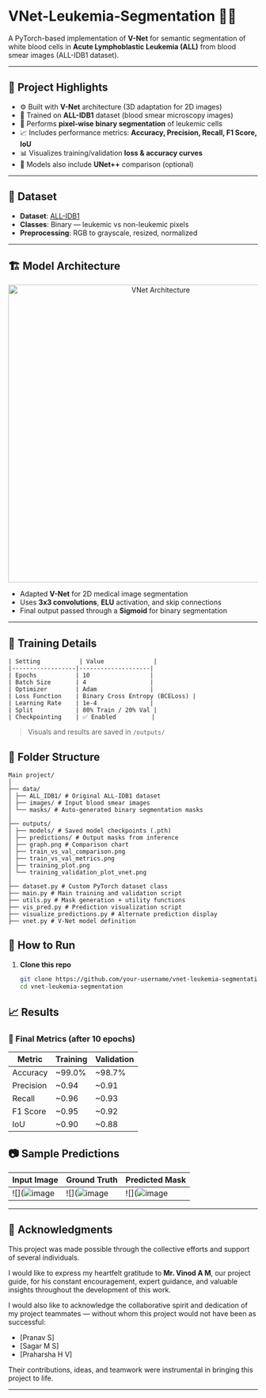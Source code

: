 # VNet-Leukemia-Segmentation 🧬🔬

A PyTorch-based implementation of **V-Net** for semantic segmentation of white blood cells in **Acute Lymphoblastic Leukemia (ALL)** from blood smear images (ALL-IDB1 dataset).

---

## 📌 Project Highlights

- ⚙️ Built with **V-Net** architecture (3D adaptation for 2D images)
- 🧪 Trained on **ALL-IDB1** dataset (blood smear microscopy images)
- 🎯 Performs **pixel-wise binary segmentation** of leukemic cells
- 📈 Includes performance metrics: **Accuracy, Precision, Recall, F1 Score, IoU**
- 📊 Visualizes training/validation **loss & accuracy curves**
- 🧠 Models also include **UNet++** comparison (optional)

---

## 🧾 Dataset

- **Dataset**: [ALL-IDB1](https://homes.di.unimi.it/scotti/all/)
- **Classes**: Binary — leukemic vs non-leukemic pixels
- **Preprocessing**: RGB to grayscale, resized, normalized

---

## 🏗️ Model Architecture

<p align="center">
  <img src="assets/vnet_architecture.png" alt="VNet Architecture" width="600"/>
</p>

- Adapted **V-Net** for 2D medical image segmentation  
- Uses **3x3 convolutions**, **ELU** activation, and skip connections  
- Final output passed through a **Sigmoid** for binary segmentation

---

## 🧪 Training Details
```
| Setting           | Value              |
|------------------|--------------------|
| Epochs           | 10                 |
| Batch Size       | 4                  |
| Optimizer        | Adam               |
| Loss Function    | Binary Cross Entropy (BCELoss) |
| Learning Rate    | 1e-4               |
| Split            | 80% Train / 20% Val |
| Checkpointing    | ✅ Enabled          |
```
> Visuals and results are saved in `/outputs/`


## 📁 Folder Structure
```
Main project/
│
├── data/
│ ├── ALL_IDB1/ # Original ALL-IDB1 dataset
│ ├── images/ # Input blood smear images
│ └── masks/ # Auto-generated binary segmentation masks
│
├── outputs/
│ ├── models/ # Saved model checkpoints (.pth)
│ ├── predictions/ # Output masks from inference
│ ├── graph.png # Comparison chart
│ ├── train_vs_val_comparison.png
│ ├── train_vs_val_metrics.png
│ ├── training_plot.png
│ └── training_validation_plot_vnet.png
│
├── dataset.py # Custom PyTorch dataset class
├── main.py # Main training and validation script
├── utils.py # Mask generation + utility functions
├── vis_pred.py # Prediction visualization script
├── visualize_predictions.py # Alternate prediction display
├── vnet.py # V-Net model definition
```
## 🚀 How to Run

1. **Clone this repo**
   ```bash
   git clone https://github.com/your-username/vnet-leukemia-segmentation.git
   cd vnet-leukemia-segmentation

## 📈 Results

### 🔸 Final Metrics (after 10 epochs)

| Metric       | Training   | Validation |
|--------------|------------|------------|
| Accuracy     | ~99.0%     | ~98.7%     |
| Precision    | ~0.94      | ~0.91      |
| Recall       | ~0.96      | ~0.93      |
| F1 Score     | ~0.95      | ~0.92      |
| IoU          | ~0.90      | ~0.88      |


## 📷 Sample Predictions

| Input Image | Ground Truth | Predicted Mask |
|-------------|--------------|----------------|
| ![](![image](https://github.com/user-attachments/assets/2255ff7e-07fb-4253-8867-34eda4e5932c) | ![](![image](https://github.com/user-attachments/assets/57bc692b-ea78-44ea-b425-c845e18b3dac) | ![](![image](https://github.com/user-attachments/assets/2a3fbb16-f86f-4ebc-8456-cbb221d63329) |

---

## 🙏 Acknowledgments

This project was made possible through the collective efforts and support of several individuals.

I would like to express my heartfelt gratitude to **Mr. Vinod A M**, our project guide, for his constant encouragement, expert guidance, and valuable insights throughout the development of this work.

I would also like to acknowledge the collaborative spirit and dedication of my project teammates — without whom this project would not have been as successful:

- [Pranav S]
- [Sagar M S]
- [Praharsha H V]

Their contributions, ideas, and teamwork were instrumental in bringing this project to life.

---
